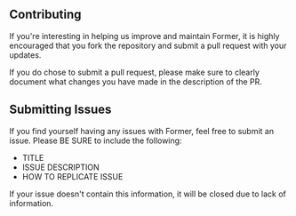 ## Contributing
If you're interesting in helping us improve and maintain Former, it is highly encouraged that you fork the repository and submit a pull request with your updates.

If you do chose to submit a pull request, please make sure to clearly document what changes you have made in the description of the PR. 

## Submitting Issues
If you find yourself having any issues with Former, feel free to submit an issue. Please BE SURE to include the following:

* TITLE
* ISSUE DESCRIPTION
* HOW TO REPLICATE ISSUE

If your issue doesn't contain this information, it will be closed due to lack of information.
